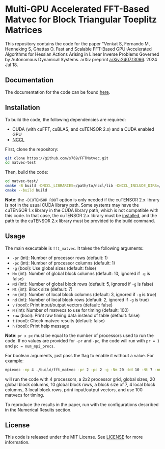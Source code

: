 # Multi-GPU Accelerated FFT-Based Matvec for Block Triangular Toeplitz Matrices

This repository contains the code for the paper "Venkat S, Fernando M, Henneking S, Ghattas O. Fast and Scalable FFT-Based GPU-Accelerated Algorithms for Hessian Actions Arising in Linear Inverse Problems Governed by Autonomous Dynamical Systems. arXiv preprint [arXiv:2407.13066](https://arxiv.org/abs/2407.13066). 2024 Jul 18.

## Documentation

The documentation for the code can be found [here](https://fftmatvec.readthedocs.io/en/latest/).

## Installation

To build the code, the following dependencies are required:
- CUDA (with cuFFT, cuBLAS, and cuTENSOR 2.x) and a CUDA enabled GPU
- [NCCL](https://github.com/NVIDIA/nccl)

First, clone the repository:
```bash
git clone https://github.com/s769/FFTMatvec.git
cd matvec-test
```

Then, build the code:
```bash
cd matvec-test/
cmake -B build -DNCCL_LIBRARIES=/path/to/nccl/lib -DNCCL_INCLUDE_DIRS=/path/to/nccl/include -DCMAKE_BUILD_TYPE=Release -DCUTENSOR_ROOT=/path/to/cutensor
cmake --build build
```

**Note**: the `-DCUTENSOR_ROOT` option is only needed if the cuTENSOR 2.x library is not in the usual CUDA library path. Some systems may have the cuTENSOR 1.x library in the CUDA library path, which is not compatible with this code. In that case, the cuTENSOR 2.x library must be [installed](https://developer.nvidia.com/cutensor-downloads), and the path to the cuTENSOR 2.x library must be provided to the build command.

## Usage

The main executable is `fft_matvec`. It takes the following arguments:

- `-pr` (int): Number of processor rows (default: 1)
- `-pc` (int): Number of processor columns (default: 1)
- `-g` (bool): Use global sizes (default: false)
- `Nm` (int): Number of global block columns (default: 10, ignored if `-g` is false)
- `Nd` (int): Number of global block rows (default: 5, ignored if `-g` is false)   
- `Nt` (int): Block size (default: 7)
- `nm` (int): Number of local block columns (default: 3, ignored if `-g` is true)
- `nd` (int): Number of local block rows (default: 2, ignored if `-g` is true)
- `v` (bool): Print input/output vectors (default: false)
- `N` (int): Number of matvecs to use for timing (default: 100)
- `raw` (bool): Print raw timing data instead of table (default: false)
- `t` (bool): Check matvec results (default: false)
- `h` (bool): Print help message

**Note**: `pr x pc` must be equal to the number of processors used to run the code. If no values are provided for `-pr` and `-pc`, the code will run with `pr = 1` and `pc = num_mpi_procs`.

For boolean arguments, just pass the flag to enable it without a value. For example:
```bash
mpiexec -np 4 ./build/fft_matvec -pr 2 -pc 2 -g -Nm 20 -Nd 10 -Nt 7 -nm 4 -nd 3 -v -N 100
```

will run the code with 4 processors, a 2x2 processor grid, global sizes, 20 global block columns, 10 global block rows, a block size of 7, 4 local block columns, 3 local block rows, print input/output vectors, and use 100 matvecs for timing.

To reproduce the results in the paper, run with the configurations described in the Numerical Results section.


## License

This code is released under the MIT License. See [LICENSE](LICENSE) for more information.






